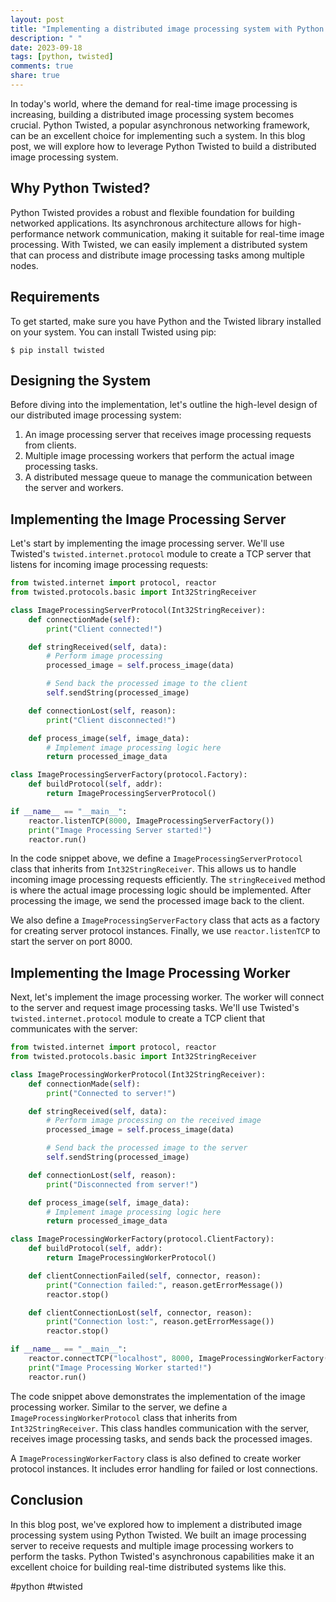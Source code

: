 ```yaml
---
layout: post
title: "Implementing a distributed image processing system with Python Twisted"
description: " "
date: 2023-09-18
tags: [python, twisted]
comments: true
share: true
---
```


In today's world, where the demand for real-time image processing is increasing, building a distributed image processing system becomes crucial. Python Twisted, a popular asynchronous networking framework, can be an excellent choice for implementing such a system. In this blog post, we will explore how to leverage Python Twisted to build a distributed image processing system.

## Why Python Twisted?

Python Twisted provides a robust and flexible foundation for building networked applications. Its asynchronous architecture allows for high-performance network communication, making it suitable for real-time image processing. With Twisted, we can easily implement a distributed system that can process and distribute image processing tasks among multiple nodes.

## Requirements

To get started, make sure you have Python and the Twisted library installed on your system. You can install Twisted using pip:

```
$ pip install twisted
```

## Designing the System

Before diving into the implementation, let's outline the high-level design of our distributed image processing system:

1. An image processing server that receives image processing requests from clients.
2. Multiple image processing workers that perform the actual image processing tasks.
3. A distributed message queue to manage the communication between the server and workers.

## Implementing the Image Processing Server

Let's start by implementing the image processing server. We'll use Twisted's `twisted.internet.protocol` module to create a TCP server that listens for incoming image processing requests:

```python
from twisted.internet import protocol, reactor
from twisted.protocols.basic import Int32StringReceiver

class ImageProcessingServerProtocol(Int32StringReceiver):
    def connectionMade(self):
        print("Client connected!")

    def stringReceived(self, data):
        # Perform image processing
        processed_image = self.process_image(data)

        # Send back the processed image to the client
        self.sendString(processed_image)

    def connectionLost(self, reason):
        print("Client disconnected!")

    def process_image(self, image_data):
        # Implement image processing logic here
        return processed_image_data

class ImageProcessingServerFactory(protocol.Factory):
    def buildProtocol(self, addr):
        return ImageProcessingServerProtocol()

if __name__ == "__main__":
    reactor.listenTCP(8000, ImageProcessingServerFactory())
    print("Image Processing Server started!")
    reactor.run()
```

In the code snippet above, we define a `ImageProcessingServerProtocol` class that inherits from `Int32StringReceiver`. This allows us to handle incoming image processing requests efficiently. The `stringReceived` method is where the actual image processing logic should be implemented. After processing the image, we send the processed image back to the client.

We also define a `ImageProcessingServerFactory` class that acts as a factory for creating server protocol instances. Finally, we use `reactor.listenTCP` to start the server on port 8000.

## Implementing the Image Processing Worker

Next, let's implement the image processing worker. The worker will connect to the server and request image processing tasks. We'll use Twisted's `twisted.internet.protocol` module to create a TCP client that communicates with the server:

```python
from twisted.internet import protocol, reactor
from twisted.protocols.basic import Int32StringReceiver

class ImageProcessingWorkerProtocol(Int32StringReceiver):
    def connectionMade(self):
        print("Connected to server!")

    def stringReceived(self, data):
        # Perform image processing on the received image
        processed_image = self.process_image(data)

        # Send back the processed image to the server
        self.sendString(processed_image)

    def connectionLost(self, reason):
        print("Disconnected from server!")

    def process_image(self, image_data):
        # Implement image processing logic here
        return processed_image_data

class ImageProcessingWorkerFactory(protocol.ClientFactory):
    def buildProtocol(self, addr):
        return ImageProcessingWorkerProtocol()

    def clientConnectionFailed(self, connector, reason):
        print("Connection failed:", reason.getErrorMessage())
        reactor.stop()

    def clientConnectionLost(self, connector, reason):
        print("Connection lost:", reason.getErrorMessage())
        reactor.stop()

if __name__ == "__main__":
    reactor.connectTCP("localhost", 8000, ImageProcessingWorkerFactory())
    print("Image Processing Worker started!")
    reactor.run()
```

The code snippet above demonstrates the implementation of the image processing worker. Similar to the server, we define a `ImageProcessingWorkerProtocol` class that inherits from `Int32StringReceiver`. This class handles communication with the server, receives image processing tasks, and sends back the processed images.

A `ImageProcessingWorkerFactory` class is also defined to create worker protocol instances. It includes error handling for failed or lost connections.

## Conclusion

In this blog post, we've explored how to implement a distributed image processing system using Python Twisted. We built an image processing server to receive requests and multiple image processing workers to perform the tasks. Python Twisted's asynchronous capabilities make it an excellent choice for building real-time distributed systems like this.

#python #twisted